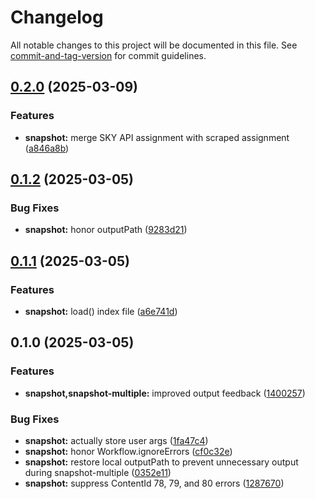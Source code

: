 # Changelog

All notable changes to this project will be documented in this file. See [commit-and-tag-version](https://github.com/absolute-version/commit-and-tag-version) for commit guidelines.

## [0.2.0](https://github.com/battis/myschoolapp-reporting/compare/snapshot/0.1.2...snapshot/0.2.0) (2025-03-09)


### Features

* **snapshot:** merge SKY API assignment with scraped assignment ([a846a8b](https://github.com/battis/myschoolapp-reporting/commit/a846a8b2aae5b563acf818d722613638658043b6))

## [0.1.2](https://github.com/battis/myschoolapp-reporting/compare/snapshot/0.1.1...snapshot/0.1.2) (2025-03-05)


### Bug Fixes

* **snapshot:** honor outputPath ([9283d21](https://github.com/battis/myschoolapp-reporting/commit/9283d218bc90363956b154f28e15fd591daf152b))

## [0.1.1](https://github.com/battis/myschoolapp-reporting/compare/snapshot/0.1.0...snapshot/0.1.1) (2025-03-05)


### Features

* **snapshot:** load() index file ([a6e741d](https://github.com/battis/myschoolapp-reporting/commit/a6e741d3d72b6a7da6780a8e95e818f66ba3a36c))

## 0.1.0 (2025-03-05)


### Features

* **snapshot,snapshot-multiple:** improved output feedback ([1400257](https://github.com/battis/myschoolapp-reporting/commit/1400257e0151edfcf1dfea6c13822672e3dee49b))


### Bug Fixes

* **snapshot:** actually store user args ([1fa47c4](https://github.com/battis/myschoolapp-reporting/commit/1fa47c4d69a0dcb737b4f29d1a6ec2e4bb4800e3))
* **snapshot:** honor Workflow.ignoreErrors ([cf0c32e](https://github.com/battis/myschoolapp-reporting/commit/cf0c32efd890ad0258c62038b4714cbe2a4ea90c))
* **snapshot:** restore local outputPath to prevent unnecessary output during snapshot-multiple ([0352e11](https://github.com/battis/myschoolapp-reporting/commit/0352e11dd2cde6719a3716651823056bea5891eb))
* **snapshot:** suppress ContentId 78, 79, and 80 errors ([1287670](https://github.com/battis/myschoolapp-reporting/commit/1287670a978ecf6650d596939e746e216350f865))

